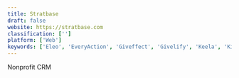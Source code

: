 ```yaml
---
title: Stratbase
draft: false 
website: https://stratbase.com
classification: ['']
platform: ['Web']
keywords: ['Eleo', 'EveryAction', 'Giveffect', 'Givelify', 'Keela', 'Kindful', 'NG', 'Salsa', 'Virtuous', 'roundCorner']
---
```

Nonprofit CRM